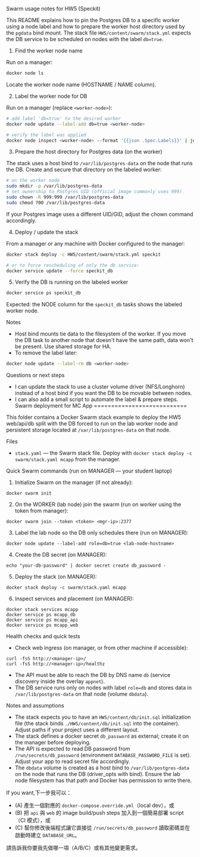 Swarm usage notes for HW5 (Speckit)

This README explains how to pin the Postgres DB to a specific worker using a node label and how to prepare the worker host directory used by the `pgdata` bind mount. The stack file `HW5/content/swarm/stack.yml` expects the DB service to be scheduled on nodes with the label `db=true`.

1) Find the worker node name

Run on a manager:

```bash
docker node ls
```

Locate the worker node name (HOSTNAME / NAME column).

2) Label the worker node for DB

Run on a manager (replace `<worker-node>`):

```bash
# add label 'db=true' to the desired worker
docker node update --label-add db=true <worker-node>

# verify the label was applied
docker node inspect <worker-node> --format '{{json .Spec.Labels}}' | jq
```

3) Prepare the host directory for Postgres data (on the worker)

The stack uses a host bind to `/var/lib/postgres-data` on the node that runs the DB. Create and secure that directory on the labeled worker:

```bash
# on the worker node
sudo mkdir -p /var/lib/postgres-data
# set ownership to Postgres UID (official image commonly uses 999)
sudo chown -R 999:999 /var/lib/postgres-data
sudo chmod 700 /var/lib/postgres-data
```

If your Postgres image uses a different UID/GID, adjust the chown command accordingly.

4) Deploy / update the stack

From a manager or any machine with Docker configured to the manager:

```bash
docker stack deploy -c HW5/content/swarm/stack.yml speckit

# or to force rescheduling of only the db service:
docker service update --force speckit_db
```

5) Verify the DB is running on the labeled worker

```bash
docker service ps speckit_db
```

Expected: the NODE column for the `speckit_db` tasks shows the labeled worker node.

Notes

- Host bind mounts tie data to the filesystem of the worker. If you move the DB task to another node that doesn't have the same path, data won't be present. Use shared storage for HA.
- To remove the label later:

```bash
docker node update --label-rm db <worker-node>
```

Questions or next steps

- I can update the stack to use a cluster volume driver (NFS/Longhorn) instead of a host bind if you want the DB to be movable between nodes.
- I can also add a small script to automate the label & prepare steps.
Swarm deployment for MC App
===========================

This folder contains a Docker Swarm stack example to deploy the HW5 web/api/db split with the DB forced to run on the lab worker node and persistent storage located at `/var/lib/postgres-data` on that node.

Files
- `stack.yaml` — the Swarm stack file. Deploy with `docker stack deploy -c swarm/stack.yaml mcapp` from the manager.

Quick Swarm commands (run on MANAGER — your student laptop)

1. Initialize Swarm on the manager (if not already):

```
docker swarm init
```

2. On the WORKER (lab node) join the swarm (run on worker using the token from manager):

```
docker swarm join --token <token> <mgr-ip>:2377
```

3. Label the lab node so the DB only schedules there (run on MANAGER):

```
docker node update --label-add role=db=true <lab-node-hostname>
```

4. Create the DB secret (on MANAGER):

```
echo "your-db-password" | docker secret create db_password -
```

5. Deploy the stack (on MANAGER):

```
docker stack deploy -c swarm/stack.yaml mcapp
```

6. Inspect services and placement (on MANAGER):

```
docker stack services mcapp
docker service ps mcapp_db
docker service ps mcapp_api
docker service ps mcapp_web
```

Health checks and quick tests

- Check web ingress (on manager, or from other machine if accessible):

```
curl -fsS http://<manager-ip>/
curl -fsS http://<manager-ip>/healthz
```

- The API must be able to reach the DB by DNS name `db` (service discovery inside the overlay `appnet`).
- The DB service runs only on nodes with label `role=db` and stores data in `/var/lib/postgres-data` on that node (volume `dbdata`).

Notes and assumptions
- The stack expects you to have an `HW5/content/db/init.sql` initialization file (the stack binds `./HW5/content/db/init.sql` into the container). Adjust paths if your project uses a different layout.
- The stack defines a docker secret `db_password` as external; create it on the manager before deploying.
- The API is expected to read DB password from `/run/secrets/db_password` (environment `DATABASE_PASSWORD_FILE` is set). Adjust your app to read secret file accordingly.
- The `dbdata` volume is created as a host bind to `/var/lib/postgres-data` on the node that runs the DB (driver_opts with bind). Ensure the lab node filesystem has that path and Docker has permission to write there.

If you want,下一步我可以：

- (A) 產生一個對應的 `docker-compose.override.yml`（local dev），或
- (B) 把 `api` 與 `web` 的 image build/push steps 加入到一個簡易部署 script（CI 模式），或
- (C) 幫你修改後端程式讓它直接從 `/run/secrets/db_password` 讀取密碼並在啟動時建立 `DATABASE_URL`。

請告訴我你要我先做哪一項（A/B/C）或有其他變更需求。
